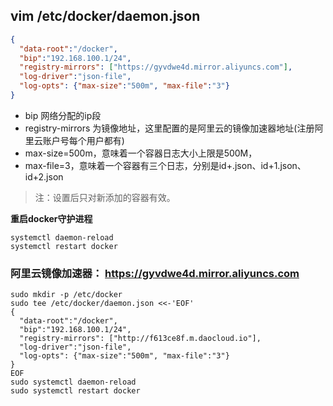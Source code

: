 ## vim /etc/docker/daemon.json  
```json
{
  "data-root":"/docker",
  "bip":"192.168.100.1/24",
  "registry-mirrors": ["https://gyvdwe4d.mirror.aliyuncs.com"],
  "log-driver":"json-file",
  "log-opts": {"max-size":"500m", "max-file":"3"}
}

```
+ bip 网络分配的ip段
+ registry-mirrors 为镜像地址，这里配置的是阿里云的镜像加速器地址(注册阿里云账户号每个用户都有)
+ max-size=500m，意味着一个容器日志大小上限是500M，  
+ max-file=3，意味着一个容器有三个日志，分别是id+.json、id+1.json、id+2.json  

> 注：设置后只对新添加的容器有效。  

**重启docker守护进程**
```shell
systemctl daemon-reload
systemctl restart docker
```



### 阿里云镜像加速器： https://gyvdwe4d.mirror.aliyuncs.com  

```shell
sudo mkdir -p /etc/docker
sudo tee /etc/docker/daemon.json <<-'EOF'
{
  "data-root":"/docker",
  "bip":"192.168.100.1/24",
  "registry-mirrors": ["http://f613ce8f.m.daocloud.io"],
  "log-driver":"json-file",
  "log-opts": {"max-size":"500m", "max-file":"3"}
}
EOF
sudo systemctl daemon-reload
sudo systemctl restart docker
```


